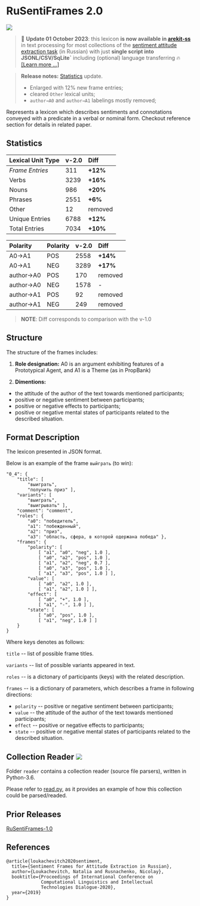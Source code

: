 # RuSentiFrames 2.0
[![](https://img.shields.io/badge/AREkit--ss_Compatible-0.23.1-purple.svg)](https://github.com/nicolay-r/arekit-ss#usage)

> 📓 **Update 01 October 2023**: this lexicon **is now available in [arekit-ss](https://github.com/nicolay-r/arekit-ss)**
> in text processing for most collections of the [sentiment attitude extraction task](https://arxiv.org/pdf/1808.08932.pdf) (in Russian)
> with just **single script into JSONL/CSV/SqLite`** including (optional) language transferring 🔥 [[Learn more ...]](https://github.com/nicolay-r/arekit-ss#usage)

> **Release notes:** [Statistics](#statistics) update.
>   * Enlarged with 12% new frame entries;
>   * cleared `Other` lexical units;
>   * `author→A0` and `author→A1` labelings mostly removed; 

Represents a lexicon which describes sentiments and connotations conveyed with a predicate in a verbal or nominal form.
Checkout reference section for details in related paper.

## Statistics

| Lexical Unit Type | v-2.0 | Diff    | 
|:------------------|-------|:--------|
| *Frame Entries*   | 311   | **+12%**|
| Verbs             | 3239  | **+16%**|
| Nouns             | 986   | **+20%**|
| Phrases           | 2551  | **+6%** |
| Other             | 12    | removed |
| Unique Entries    | 6788  | **+12%**|
| Total Entries     | 7034  | **+10%**|

| Polarity       | Polarity | v-2.0 | Diff    |
|:---------------|----------|-------|:--------|
| A0→A1          | POS      | 2558  | **+14%**|
| A0→A1          | NEG      | 3289  | **+17%**|
| author→A0      | POS      | 170   | removed |
| author→A0      | NEG      | 1578  | -       |
| author→A1      | POS      | 92    | removed |
| author→A1      | NEG      | 249   | removed |

> **NOTE**: Diff corresponds to comparison with the v-1.0

## Structure

The structure of the frames includes:

1. **Role designation:** A0 is an argument exhibiting features of a Prototypical Agent, and
A1 is a Theme (as in PropBank)

2. **Dimentions:**
* the attitude of the author of the text
towards mentioned participants;
*  positive or negative sentiment between
participants;
* positive or negative effects to participants;
* positive or negative mental states of
participants related to the described
situation.

## Format Description

The lexicon presented in JSON format.

Below is an example of the frame ```выйграть``` (to win):
```
"0_4": {
    "title": [
        "выиграть",
        "получить приз" ],
    "variants": [
        "выиграть",
        "выигрывать" ],
    "comment": "comment",
    "roles": {
        "a0": "победитель",
        "a1": "побежденный",
        "a2": "приз",
        "a3": "область, сфера, в которой одержана победа" },
    "frames": {
        "polarity": [
            [ "a1", "a0", "neg", 1.0 ],
            [ "a0", "a2", "pos", 1.0 ],
            [ "a1", "a2", "neg", 0.7 ],
            [ "a0", "a3", "pos", 1.0 ],
            [ "a1", "a3", "pos", 1.0 ] ],
        "value": [
            [ "a0", "a2", 1.0 ],
            [ "a1", "a2", 1.0 ] ],
        "effect": [
            [ "a0", "+", 1.0 ],
            [ "a1", "-", 1.0 ] ],
        "state": [
            [ "a0", "pos", 1.0 ],
            [ "a1", "neg", 1.0 ] ]
    }
}
```

Where keys denotes as follows:

```title``` -- list of possible frame titles.

```variants``` -- list of possible variants appeared in text.

```roles``` -- is a dictonary of participants (keys) with the related description.

```frames``` -- is a dictionary of parameters, which describes a frame in following directions:
* ````polarity```` -- positive or negative sentiment between
participants;
* ````value```` -- the attitude of the author of the text
towards mentioned participants;
* ````effect```` -- positive or negative effects to participants;
* ````state```` -- positive or negative mental states of
participants related to the described
situation.

## Collection Reader ![](https://img.shields.io/badge/Python-3.6-brightgreen.svg)

Folder `reader` contains a collection reader (source file parsers), written in Python-3.6.

Please refer to [read.py](read.py), as it provides an example of how this collection could be parsed/readed. 

## Prior Releases

[RuSentiFrames-1.0](https://github.com/nicolay-r/RuSentiFrames/tree/v1.0)

## References

```
@article{loukachevitch2020sentiment,
  title={Sentiment Frames for Attitude Extraction in Russian},
  author={Loukachevitch, Natalia and Rusnachenko, Nicolay},
  booktitle={Proceedings of International Conference on 
             Computational Linguistics and Intellectual 
             Technologies Dialogue-2020},
  year={2019}
}
```
